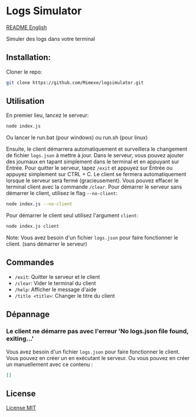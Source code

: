 # Logs Simulator

[README English](README.md)

Simuler des logs dans votre terminal

## Installation:

Cloner le repo:

```sh
git clone https://github.com/Mimexe/logsimulator.git
```

## Utilisation

En premier lieu, lancez le serveur:

```sh
node index.js
```

Ou lancer le run.bat (pour windows) ou run.sh (pour linux)

Ensuite, le client démarrera automatiquement et surveillera le changement de fichier `logs.json` à mettre à jour.
Dans le serveur, vous pouvez ajouter des journaux en tapant simplement dans le terminal et en appuyant sur Entrée.
Pour quitter le serveur, tapez `/exit` et appuyez sur Entrée ou appuyez simplement sur CTRL + C.
Le client se fermera automatiquement lorsque le serveur sera fermé (gracieusement).
Vous pouvez effacer le terminal client avec la commande `/clear`.
Pour démarrer le serveur sans démarrer le client, utilisez le flag `--no-client`:

```sh
node index.js --no-client
```

Pour démarrer le client seul utilisez l'argument `client`:

```sh
node index.js client
```

Note: Vous avez besoin d'un fichier `logs.json` pour faire fonctionner le client. (sans démarrer le serveur)

## Commandes

- `/exit`: Quitter le serveur et le client
- `/clear`: Vider le terminal du client
- `/help`: Afficher le message d'aide
- `/title <title>`: Changer le titre du client

## Dépannage

### Le client ne démarre pas avec l'erreur 'No logs.json file found, exiting...'

Vous avez besoin d'un fichier `logs.json` pour faire fonctionner le client.
Vous pouvez en créer un en exécutant le serveur.
Ou vous pouvez en créer un manuellement avec ce contenu :

```json
[]
```

## License

[License MIT](LICENSE)
